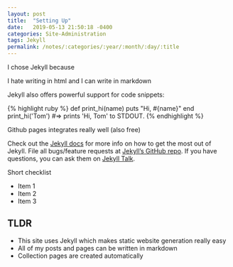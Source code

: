 ```yaml
---
layout: post
title:  "Setting Up"
date:   2019-05-13 21:50:18 -0400
categories: Site-Administration
tags: Jekyll
permalink: /notes/:categories/:year/:month/:day/:title
---
```


I chose Jekyll because

I hate writing in html and I can write in markdown

Jekyll also offers powerful support for code snippets:

{% highlight ruby %}
def print_hi(name)
  puts "Hi, #{name}"
end
print_hi('Tom')
#=> prints 'Hi, Tom' to STDOUT.
{% endhighlight %}

Github pages integrates really well (also free)

Check out the [Jekyll docs][jekyll-docs] for more info on how to get the most out of Jekyll. File all bugs/feature requests at [Jekyll’s GitHub repo][jekyll-gh]. If you have questions, you can ask them on [Jekyll Talk][jekyll-talk].

[jekyll-docs]: https://jekyllrb.com/docs/home
[jekyll-gh]:   https://github.com/jekyll/jekyll
[jekyll-talk]: https://talk.jekyllrb.com/

Short checklist
* Item 1
* Item 2
* Item 3

## TLDR
* This site uses Jekyll which makes static website generation really easy
* All of my posts and pages can be written in markdown
* Collection pages are created automatically